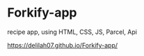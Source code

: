 # Forkify-app
recipe app, using HTML, CSS, JS, Parcel, Api

https://delilah07.github.io/Forkify-app/
